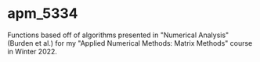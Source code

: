 # apm_5334
Functions based off of algorithms presented in "Numerical Analysis" (Burden et al.) for my "Applied Numerical Methods: Matrix Methods" course in Winter 2022.
